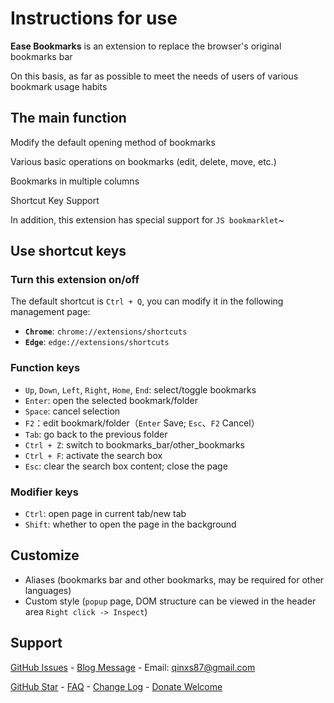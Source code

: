 # Instructions for use

**Ease Bookmarks** is an extension to replace the browser's original bookmarks bar

On this basis, as far as possible to meet the needs of users of various bookmark usage habits

## The main function

Modify the default opening method of bookmarks

Various basic operations on bookmarks (edit, delete, move, etc.)

Bookmarks in multiple columns

Shortcut Key Support

In addition, this extension has special support for `JS bookmarklet`~

## Use shortcut keys

### Turn this extension on/off

The default shortcut is `Ctrl + Q`, you can modify it in the following management page:
- **`Chrome`**: `chrome://extensions/shortcuts`
- **`Edge`**: `edge://extensions/shortcuts`

<!-- - Firefox: `about:addons` -> Extensions -> Settings Icons -> Manage Extension Shortcuts -->

### Function keys

- `Up`, `Down`, `Left`, `Right`, `Home`, `End`: select/toggle bookmarks
- `Enter`: open the selected bookmark/folder
- `Space`: cancel selection
- `F2`：edit bookmark/folder（`Enter` Save; `Esc`、`F2` Cancel）
- `Tab`: go back to the previous folder
- `Ctrl + Z`: switch to bookmarks\_bar/other\_bookmarks
- `Ctrl + F`: activate the search box
- `Esc`: clear the search box content; close the page

### Modifier keys

- `Ctrl`: open page in current tab/new tab
- `Shift`: whether to open the page in the background

## Customize

- Aliases (bookmarks bar and other bookmarks, may be required for other languages)
- Custom style (`popup` page, DOM structure can be viewed in the header area `Right click -> Inspect`)

## Support

[GitHub Issues](https://github.com/qinxs/Ease-Bookmarks/issues) - 
[Blog Message](https://7bxing.com/posts/beb3fd2a/) - 
Email: qinxs87@gmail.com

[GitHub Star](https://github.com/qinxs/Ease-Bookmarks "If it's convenient, give a Star, thanks!") - 
[FAQ](https://github.com/qinxs/Ease-Bookmarks/wiki/常见问题（FAQ）) - 
[Change Log](https://github.com/qinxs/Ease-Bookmarks/blob/master/ChangeLog.md) - 
[Donate Welcome](https://7bxing.com/donate/)
